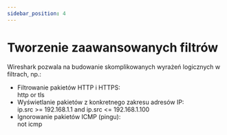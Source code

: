 ```yaml
---
sidebar_position: 4
---
```


# Tworzenie zaawansowanych filtrów

Wireshark pozwala na budowanie skomplikowanych wyrażeń logicznych w filtrach, np.:

* Filtrowanie pakietów HTTP i HTTPS:  
  http or tls  
* Wyświetlanie pakietów z konkretnego zakresu adresów IP:  
  ip.src \>= 192.168.1.1 and ip.src \<= 192.168.1.100  
* Ignorowanie pakietów ICMP (pingu):  
  not icmp